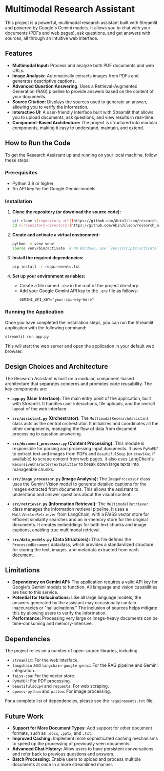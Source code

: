 # Multimodal Research Assistant

This project is a powerful, multimodal research assistant built with Streamlit and powered by Google's Gemini models. It allows you to chat with your documents (PDFs and web pages), ask questions, and get answers with sources, all through an intuitive web interface.

## Features

- **Multimodal Input:** Process and analyze both PDF documents and web URLs.
- **Image Analysis:** Automatically extracts images from PDFs and generates descriptive captions.
- **Advanced Question Answering:** Uses a Retrieval-Augmented Generation (RAG) pipeline to provide answers based on the content of your documents.
- **Source Citation:** Displays the sources used to generate an answer, allowing you to verify the information.
- **Interactive UI:** A user-friendly interface built with Streamlit that allows you to upload documents, ask questions, and view results in real-time.
- **Component-Based Architecture:** The project is structured into modular components, making it easy to understand, maintain, and extend.

## How to Run the Code

To get the Research Assistant up and running on your local machine, follow these steps:

### Prerequisites

- Python 3.8 or higher
- An API key for the Google Gemini models.

### Installation

1. **Clone the repository (or download the source code):**
   ```bash
   git clone <[repository-url](https://github.com/AbinJilson/research_assistant_chatbot/)>
   cd <[repository-directory](https://github.com/AbinJilson/research_assistant_chatbot/)>
   ```

2. **Create and activate a virtual environment:**
   ```bash
   python -m venv venv
   source venv/bin/activate  # On Windows, use `venv\Scripts\activate`
   ```

3. **Install the required dependencies:**
   ```bash
   pip install -r requirements.txt
   ```

4. **Set up your environment variables:**
   - Create a file named `.env` in the root of the project directory.
   - Add your Google Gemini API key to the `.env` file as follows:
     ```
     GEMINI_API_KEY="your-api-key-here"
     ```

### Running the Application

Once you have completed the installation steps, you can run the Streamlit application with the following command:

```bash
streamlit run app.py
```

This will start the web server and open the application in your default web browser.

## Design Choices and Architecture

The Research Assistant is built on a modular, component-based architecture that separates concerns and promotes code reusability. The key components are:

- **`app.py` (User Interface):** The main entry point of the application, built with Streamlit. It handles user interactions, file uploads, and the overall layout of the web interface.

- **`src/assistant.py` (Orchestrator):** The `MultimodalResearchAssistant` class acts as the central orchestrator. It initializes and coordinates all the other components, managing the flow of data from document processing to question answering.

- **`src/document_processor.py` (Content Processing):** This module is responsible for parsing and processing input documents. It uses `PyMuPDF` to extract text and images from PDFs and `BeautifulSoup` (or `crawl4ai` if available) to scrape content from web pages. It also uses LangChain's `RecursiveCharacterTextSplitter` to break down large texts into manageable chunks.

- **`src/image_processor.py` (Image Analysis):** The `ImageProcessor` class uses the Gemini Vision model to generate detailed captions for the images extracted from documents. This allows the assistant to understand and answer questions about the visual content.

- **`src/retriever.py` (Information Retrieval):** The `MultimodalRetriever` class manages the information retrieval pipeline. It uses a `MultiVectorRetriever` from LangChain, with a FAISS vector store for efficient similarity searches and an in-memory store for the original documents. It creates embeddings for both text chunks and image captions, enabling true multimodal retrieval.

- **`src/data_models.py` (Data Structures):** This file defines the `ProcessedDocument` dataclass, which provides a standardized structure for storing the text, images, and metadata extracted from each document.

## Limitations

- **Dependency on Gemini API:** The application requires a valid API key for Google's Gemini models to function. All language and vision capabilities are tied to this service.
- **Potential for Hallucinations:** Like all large language models, the answers generated by the assistant may occasionally contain inaccuracies or "hallucinations." The inclusion of sources helps mitigate this by allowing users to verify the information.
- **Performance:** Processing very large or image-heavy documents can be time-consuming and memory-intensive.

## Dependencies

The project relies on a number of open-source libraries, including:

- `streamlit`: For the web interface.
- `langchain` and `langchain-google-genai`: For the RAG pipeline and Gemini integration.
- `faiss-cpu`: For the vector store.
- `PyMuPDF`: For PDF processing.
- `beautifulsoup4` and `requests`: For web scraping.
- `opencv-python` and `pillow`: For image processing.

For a complete list of dependencies, please see the `requirements.txt` file.

## Future Work

- **Support for More Document Types:** Add support for other document formats, such as `.docx`, `.pptx`, and `.txt`.
- **Improved Caching:** Implement more sophisticated caching mechanisms to speed up the processing of previously seen documents.
- **Advanced Chat History:** Allow users to have persistent conversations and refer back to previous questions and answers.
- **Batch Processing:** Enable users to upload and process multiple documents at once in a more streamlined manner.

